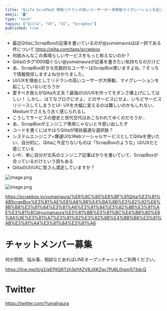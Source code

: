 ```yaml
---
title: "QiiTa ScraPboX 情報リテラシの高いユーザーが一斉移動マイグレーションを起こさないか心配な1ユーザーとQiitaに託したい未来"
emoji: "🖥"
type: "tech"
topics: ["Qiita", "UX", "UI", "Scrapbox"]
published: true
---
```


- 最近QiitaにScrapBoxの記事を書いているのが@yumainauraほぼ一択である件について https://qiita.com/tags/scrapbox
- 何故みんなこの素晴らしいサービスをもっと称えないのか？
- Qiitaのタグ1000個ぐらい@yumainauraが記事を書きたい気持ちなのだけど
- あ、ScrapBox好きな先鋭的なユーザーはScrapBox使いますよね‥？そっちで情報発信しますよね分かりました。
- UI/UXを理由としてリテラシの高いユーザーが大移動、マイグレーションを起こしていないだろうか
- 愛すべき我らがQiita大丈夫？最強のUI/UXを作ってモダンさ爆上げにしてほしい！
 しかし、はてなブログにせよ、どのサービスにせよ、いちどサービスリリースしてしまうとUI- UXを大幅に変えるのは難しいのかもしれない、Mediumでさえもう古く感じられるし
- こうしてサービスの歴史と世代交代はおこなわれてゆくのだろうか‥
- あ、ScrapBoxがエンジニア専用じゃないと今思い出したぞ
- コードを書くにはやはりQiitaが現状最適な選択肢？
- システムエンジニア+爆速UIなWebソーシャルサービスとしてQiitaを使いたい、自分的に、Qiitaに今足りないものは「ScrapBoxのような」UI/UXだと感じている
- いや、単に自分が文系のエンジニア記事ばかりを書いていて、ScrapBoxが合っているだけという説もある
- QiitaのUI/UXに皆さん満足していますか？

![image.png](https://qiita-image-store.s3.amazonaws.com/0/89618/62ca21b2-7eaa-8bef-f0e2-87683abf397a.png)




![image.png](https://qiita-image-store.s3.amazonaws.com/0/89618/edd52a8e-4fb9-65cc-920a-733a1457faa8.png)

https://scrapbox.io/yumainaura/%E6%9C%80%E8%BF%91Qiita%E3%81%ABScrapBox%E3%81%AE%E8%A8%98%E4%BA%8B%E3%82%92%E6%9B%B8%E3%81%84%E3%81%A6%E3%81%84%E3%82%8B%E3%81%AE%E3%81%8C@yumainaura%E3%81%BB%E3%81%BC%E4%B8%80%E6%8A%9E%E3%81%A7%E3%81%82%E3%82%8B%E4%BB%B6%E3%81%AB%E3%81%A4%E3%81%84%E3%81%A6








<!-- Update From Qiita API -->

# チャットメンバー募集


何か質問、悩み事、相談などあればLINEオープンチャットもご利用ください。

https://line.me/ti/g2/eEPltQ6Tzh3pYAZV8JXKZqc7PJ6L0rpm573dcQ





# Twitter


https://twitter.com/YumaInaura


<!-- Update From Qiita API -->


